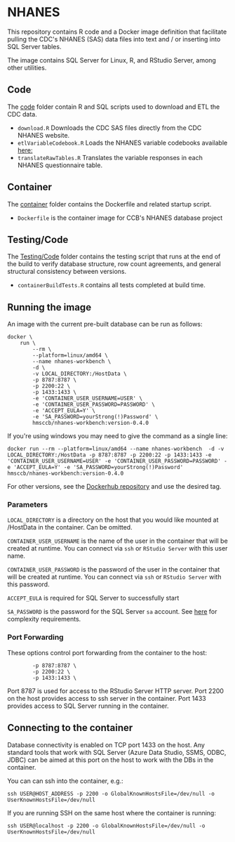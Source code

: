 # NHANES

This repository contains R code and a Docker image definition that facilitate pulling the CDC's NHANES (SAS) data files into text and / or inserting into SQL Server tables.

The image contains SQL Server for Linux, R, and RStudio Server, among other utilities.

## Code
The [code](https://github.com/ccb-hms/NHANES/tree/main/Code) folder contain R and SQL scripts used to download and ETL the CDC data. 
* `download.R` Downloads the CDC SAS files directly from the CDC NHANES website.
* `etlVariableCodebook.R` Loads the NHANES variable codebooks available [here: ](https://github.com/ccb-hms/NHANES-metadata.git)
* `translateRawTables.R` Translates the variable responses in each NHANES questionnaire table.

## Container
The [container](https://github.com/ccb-hms/NHANES/tree/main/Container) folder contains the Dockerfile and related startup script.
* `Dockerfile` is the container image for CCB's NHANES database project

## Testing/Code
The [Testing/Code](https://github.com/ccb-hms/NHANES/tree/main/Testing/Code) folder contains the testing script that runs at the end of the build to verify database structure, row count agreements, and general structural consistency between versions.
* `containerBuildTests.R` contains all tests completed at build time.

## Running the image
An image with the current pre-built database can be run as follows:

```
docker \
    run \
        --rm \
        --platform=linux/amd64 \
        --name nhanes-workbench \
        -d \
        -v LOCAL_DIRECTORY:/HostData \
        -p 8787:8787 \
        -p 2200:22 \
        -p 1433:1433 \
        -e 'CONTAINER_USER_USERNAME=USER' \
        -e 'CONTAINER_USER_PASSWORD=PASSWORD' \
        -e 'ACCEPT_EULA=Y' \
        -e 'SA_PASSWORD=yourStrong(!)Password' \
        hmsccb/nhanes-workbench:version-0.4.0
```

If you're using windows you may need to give the command as a single line:

```
docker run --rm --platform=linux/amd64 --name nhanes-workbench  -d -v LOCAL_DIRECTORY:/HostData -p 8787:8787 -p 2200:22 -p 1433:1433 -e 'CONTAINER_USER_USERNAME=USER' -e 'CONTAINER_USER_PASSWORD=PASSWORD' -e 'ACCEPT_EULA=Y' -e 'SA_PASSWORD=yourStrong(!)Password' hmsccb/nhanes-workbench:version-0.4.0
```
For other versions, see the [Dockerhub repository](https://hub.docker.com/r/hmsccb/nhanes-workbench/tags) and use the desired tag.

### Parameters

`LOCAL_DIRECTORY` is a directory on the host that you would like mounted at /HostData in the container.  Can be omitted.

`CONTAINER_USER_USERNAME` is the name of the user in the container that will be created at runtime.  You can connect via `ssh` or `RStudio Server` with this user name.

`CONTAINER_USER_PASSWORD` is the password of the user in the container that will be created at runtime.  You can connect via `ssh` or `RStudio Server` with this password.

`ACCEPT_EULA` is required for SQL Server to successfully start

`SA_PASSWORD` is the password for the SQL Server `sa` account.  See [here](https://docs.microsoft.com/en-us/sql/relational-databases/security/password-policy?view=sql-server-ver15) for complexity requirements.

### Port Forwarding

These options control port forwarding from the container to the host:

```
        -p 8787:8787 \
        -p 2200:22 \
        -p 1433:1433 \
```

Port 8787 is used for access to the RStudio Server HTTP server.  Port 2200 on the host provides access to ssh server in the container.  Port 1433 provides access to SQL Server running in the container.

## Connecting to the container

Database connectivity is enabled on TCP port 1433 on the host. Any standard tools that work with SQL Server (Azure Data Studio, SSMS, ODBC, JDBC) can be aimed at this port on the host to work with the DBs in the container.

You can can ssh into the container, e.g.:

```
ssh USER@HOST_ADDRESS -p 2200 -o GlobalKnownHostsFile=/dev/null -o UserKnownHostsFile=/dev/null
```

If you are running SSH on the same host where the container is running:

```
ssh USER@localhost -p 2200 -o GlobalKnownHostsFile=/dev/null -o UserKnownHostsFile=/dev/null
```
